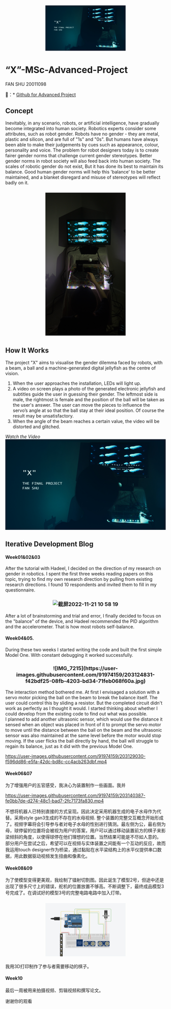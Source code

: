 <h3 align="center">
 <img src="https://github.com/JOYFanShu/FanShu-MSc-Advanced-Project/blob/main/Cover.jpg" width="50%" height="50%"> 
</h3>

# “X”-MSc-Advanced-Project      
FAN SHU 20011098          
          
🔗：* [Github for Advanced Project](https://github.com/JOYFanShu/FanShu-MSc-Advanced-Project)
                                                 
## Concept
Inevitably, in any scenario, robots, or artificial intelligence, have gradually become integrated into human society. Robotics experts consider some attributes, such as robot gender. Robots have no gender - they are metal, plastic and silicon, and are full of "1s" and "0s". But humans have always been able to make their judgements by cues such as appearance, colour, personality and voice. The problem for robot designers today is to create fairer gender norms that challenge current gender stereotypes. Better gender norms in robot society will also feed back into human society.
The scales of robotic gender do not exist, But it has done its best to maintain its balance. Good human gender norms will help this 'balance' to be better maintained, and a blanket disregard and misuse of stereotypes will reflect badly on it.        
<h3 align="center">
<img src="https://github.com/JOYFanShu/FanShu-MSc-Advanced-Project/blob/main/Physical%20model/2142D225-9D78-4460-9D80-444D80E4E4B0-5026-000003B9BF09FA86.JPG" width="50%" height="50%">
</h3>

## How It Works        
The project "X" aims to visualise the gender dilemma faced by robots, with a beam, a ball and a machine-generated digital jellyfish as the centre of vision.
1. When the user approaches the installation, LEDs will light up.           
2. A video on screen plays a photo of the generated electronic jellyfish and subtitles guide the user in guessing their gender. The leftmost side is male, the rightmost is female and the position of the ball will be taken as the user's answer. The user can move the pieces to influence the servo’s angle at so that the ball stay at their ideal position. Of course the result may be unsatisfactory.               
3. When the angle of the beam reaches a certain value, the video will be distorted and glitched.   
                              
*Watch the Video*                              
[![Watch the Video](https://github.com/JOYFanShu/FanShu-MSc-Advanced-Project/blob/main/Cover.jpg)](https://youtu.be/ViRgSTNtf5M)     
                     
## Iterative Development Blog
#### Week01&02&03
After the tutorial with Hadeel, I decided on the direction of my research on gender in robotics. I spent the first three weeks reading papers on this topic, trying to find my own research direction by pulling from existing research directions. I found 10 respondents and invited them to fill in my questionnaire.
<h3 align="center">
<img width="665" alt="截屏2022-11-21 10 58 19" src="https://user-images.githubusercontent.com/91974159/203123618-2fd27c46-a817-4984-b1c5-b54bf42bfee9.png" width="50%" height="50%">   
</h3>
                    
After a lot of brainstorming and trial and error, I finally decided to focus on the "balance" of the device, and Hadeel recommended the PID algorithm and the accelerometer. That is how most robots self-balance.

#### Week04&05.     
During these two weeks I started writing the code and built the first simple Model One. With constant debugging it worked successfully.        
<h3 align="center">
![IMG_7215](https://user-images.githubusercontent.com/91974159/203124831-f42bdf25-08fb-4203-bd34-71feb068f60a.jpg)
</h3>
                 
The interaction method bothered me. At first I envisaged a solution with a servo motor picking the ball on the beam to break the balance itself. The user could control this by sliding a resistor. But the completed circuit didn't work as perfectly as I thought it would. I started thinking about whether I could develop from the existing code to find out what was possible.                  
I planned to add another ultrasonic sensor, which would use the distance it sensed when an object was placed in front of it to prompt the servo motor to move until the distance between the ball on the beam and the ultrasonic sensor was also maintained at the same level before the motor would stop moving. If the user flicks the ball directly by hand, the ball will struggle to regain its balance, just as it did with the previous Model One.   

https://user-images.githubusercontent.com/91974159/203129030-f596dd86-e5fa-42dc-bd8c-cc4acb263dbf.mp4

 
                             
#### Week06&07 
为了增强用户的五官感受，我决心为装置制作一些画面。我并

https://user-images.githubusercontent.com/91974159/203140387-fe0bb7de-d274-48c1-bad7-2fc7173fa830.mp4

不想将机器人已特别直接的方式呈现。因此决定采用机器生成的电子水母作为代替。采用style gan3生成的不存在的水母视频.
整个装置的完整交互概念开始形成了。视频字幕将会引导参与者对电子水母的性别进行猜测。最左侧为公，最右侧为母，球停留的位置将会被视为用户的答案，用户可以通过移动装置前方的棋子来影梁倾斜的角度，以使得球停在他们理想的位置。当然结果可能是不尽如人意的。     
部分用户在尝试之后，希望可以在视频与实体装置之间能有一个互动的反应，故而我运用touch designer作为桥梁，通过黏贴在水平梁结构上的水平仪提供串口数据，用此数据驱动视频发生扭曲和像素化。


#### Week08&09
为了使模型变得更美观，我绘制了镭射切割图。因此诞生了模型2号，但途中还是出现了很多尺寸上的错误，舵机的位置放置不够高。不断调整下，最终成品模型3号完成了。在调试好的模型3号的完整电路电路中加入灯带。    
<h3 align="center">
 <img src="https://github.com/JOYFanShu/FanShu-MSc-Advanced-Project/blob/main/Arduino/Circuit%20diagram.jpg" width="50%" height="50%"> 
</h3>
 我用3D打印制作了参与者需要移动的棋子。        
      
#### Week10
最后一周被用来拍摄视频、剪辑视频和撰写论文。

谢谢你的观看
